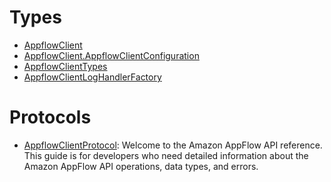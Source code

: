 # Types

  - [AppflowClient](/aws-sdk-swift/reference/0.x/AWSAppflow/AppflowClient)
  - [AppflowClient.AppflowClientConfiguration](/aws-sdk-swift/reference/0.x/AWSAppflow/AppflowClient_AppflowClientConfiguration)
  - [AppflowClientTypes](/aws-sdk-swift/reference/0.x/AWSAppflow/AppflowClientTypes)
  - [AppflowClientLogHandlerFactory](/aws-sdk-swift/reference/0.x/AWSAppflow/AppflowClientLogHandlerFactory)

# Protocols

  - [AppflowClientProtocol](/aws-sdk-swift/reference/0.x/AWSAppflow/AppflowClientProtocol):
    Welcome to the Amazon AppFlow API reference. This guide is for developers who need
    detailed information about the Amazon AppFlow API operations, data types, and errors.
